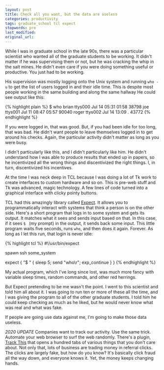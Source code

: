 ```yaml
---
layout: post
title: Check all you want, but the data are useless
categories: productivity
tags: graduate_school tcl expect
stopwords: pre
last_modified:
original_url:
---
```


While I was in graduate school in the late 90s, there was a particular scientist who wanted all of the graduate students to be working. It didn't matter if he was supervising them or not, but he was cracking the whip in the salt mines. He didn't even care if you were doing something useful or productive. You just had to be working.

His supervision was mostly logging onto the Unix system and running `who -u` to get the list of users logged in and their idle time. This is despite most people working in the same building and along the same hallway He could see output like this:

{% highlight plain %}
$ who
brian    ttys000  Jul 14 05:31 01:58 	 38798
joe      ttys001  Jul 11 08:47 05:57 	 90040
roger    ttys002  Jul 14 13:09   .   	 43772
{% endhighlight %}

If you were logged in, that was good. But, if you had been idle for too long, that was bad. He didn't want people to leave themselves logged in to get around his checks. Again, the particular activity didn't matter as long as you were busy.

I didn't particularly like this, and I didn't particularly like him. He didn't understand how I was able to produce results that ended up in papers, so he incentivized all the wrong things and discentivized the right things. I, in turn, discentivized his incentives.

At the time I was neck deep in TCL because I was doing a lot of Tk work to create interfaces to custom hardware and so on. This is pre-web stuff and Tk was advanced, magic technology. A few lines of code turned into a graphical interface with clicky pointy buttons.

TCL had this amazingly library called [Expect](http://tcl.tk/man/expect5.31/expect.1.html). It allows you to programmatically interact with systems that think a person is on the other side. Here's a short program that logs in to some system and gets its output. It matches what it sees and sends input based on that. In this case, if it sees `$ ` (my prompt) in the output, it sends back some input. This little program waits five seconds, runs `who`, and then does it again. Forever. As long as I let this run, that login is never idle:

{% highlight tcl %}
#!/usr/bin/expect

spawn ssh some_system

expect {
	"$ " { sleep 5; send "who\r"; exp_continue }
	}
{% endhighlight %}


My actual program, which I've long since lost, was much more fancy with variable sleep times, random commands, and other red herrings.

But Expect pretending to be me wasn't the point. I went to this scientist and told him all about it. I was going to run ten or more of these all the time, and I was giving the program to all of the other graduate students. I told him he could keep checking as much as he liked, but he would never know what was real and what was fake.

If people are going use data against me, I'm going to make those data useless.

_2020 UPDATE_ Companies want to track our activity. Use the same trick. Automate your web browser to surf the web randomly. There's a plugin, [Track This](https://trackthis.link) that opens a hundred tabs of various things that you don't care about. Not only that, lots of business are trading money in referral clicks. The clicks are largely fake, but how do you know? It's basically click fraud all the way down, and everyone knows it. Yet, the money keeps changing hands.


